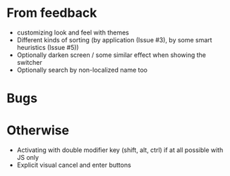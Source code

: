 # From feedback
* customizing look and feel with themes
* Different kinds of sorting (by application (Issue #3), by some smart heuristics (Issue #5))
* Optionally darken screen / some similar effect when showing the switcher
* Optionally search by non-localized name too

# Bugs

# Otherwise
* Activating with double modifier key (shift, alt, ctrl) if at all possible with JS only
* Explicit visual cancel and enter buttons
